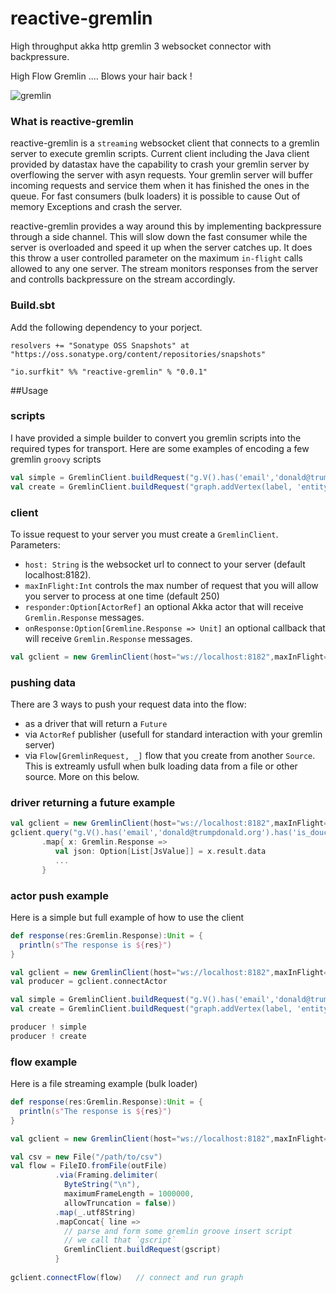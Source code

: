 # reactive-gremlin
High throughput akka http gremlin 3 websocket connector with backpressure.

High Flow Gremlin ....  Blows your hair back !

![gremlin](http://www.coreyauger.com/images/gremlin.png "Blow your hair back!")

### What is reactive-gremlin
reactive-gremlin is a `streaming` websocket client that connects to a gremlin server to execute gremlin scripts.  Current client including the Java client provided by datastax have the capability to crash your gremlin server by overflowing the server with asyn requests.  Your gremlin server will buffer incoming requests and service them when it has finished the ones in the queue.  For fast consumers (bulk loaders) it is possible to cause Out of memory Exceptions and crash the server.   

reactive-gremlin provides a way around this by implementing backpressure through a side channel.  This will slow down the fast consumer while the server is overloaded and speed it up when the server catches up.  It does this throw a user controlled parameter on the maximum `in-flight` calls allowed to any one server.  The stream monitors responses from the server and controlls backpressure on the stream accordingly.

### Build.sbt
Add the following dependency to your porject.

`resolvers += "Sonatype OSS Snapshots" at "https://oss.sonatype.org/content/repositories/snapshots"`

`"io.surfkit" %% "reactive-gremlin" % "0.0.1"`


##Usage

### scripts
I have provided a simple builder to convert you gremlin scripts into the required types for transport.  Here are some examples of encoding a few gremlin `groovy` scripts

```scala
val simple = GremlinClient.buildRequest("g.V().has('email','donald@trumpdonald.org').has('is_douchebag','true').valueMap();")
val create = GremlinClient.buildRequest("graph.addVertex(label, 'entity','uri','https://en.wikipedia.org/wiki/Donald_Trump');")
```
### client
To issue request to your server you must create a `GremlinClient`.  Parameters:
* `host: String` is the websocket url to connect to your server (default localhost:8182).
* `maxInFlight:Int` controls the max number of request that you will allow you server to process at one time (default 250)
* `responder:Option[ActorRef]` an optional Akka actor that will receive `Gremlin.Response` messages.
* `onResponse:Option[Gremline.Response => Unit]` an optional callback that will receive `Gremlin.Response` messages.
```scala
val gclient = new GremlinClient(host="ws://localhost:8182",maxInFlight=100)
```

### pushing data
There are 3 ways to push your request data into the flow:
* as a driver that will return a `Future`
* via `ActorRef` publisher (usefull for standard interaction with your gremlin server)
* via `Flow[GremlinRequest, _]` flow that you create from another `Source`.  This is extreamly usfull when bulk loading data from a file or other source.  More on this below.

### driver returning a future example
```scala
val gclient = new GremlinClient(host="ws://localhost:8182",maxInFlight=100)
gclient.query("g.V().has('email','donald@trumpdonald.org').has('is_douchebag','true').valueMap();")
       .map{ x: Gremlin.Response =>
          val json: Option[List[JsValue]] = x.result.data
          ...
       }
```

### actor push example
Here is a simple but full example of how to use the client
```scala
def response(res:Gremlin.Response):Unit = {
  println(s"The response is ${res}")
}

val gclient = new GremlinClient(host="ws://localhost:8182",maxInFlight=100, onResponse = Some(response))
val producer = gclient.connectActor

val simple = GremlinClient.buildRequest("g.V().has('email','donald@trumpdonald.org').has('is_douchebag','true').valueMap();")
val create = GremlinClient.buildRequest("graph.addVertex(label, 'entity','uri','https://en.wikipedia.org/wiki/Donald_Trump');")

producer ! simple
producer ! create

````

### flow example
Here is a file streaming example (bulk loader)
```scala
def response(res:Gremlin.Response):Unit = {
  println(s"The response is ${res}")
}

val gclient = new GremlinClient(host="ws://localhost:8182",maxInFlight=100, onResponse = Some(response))

val csv = new File("/path/to/csv")
val flow = FileIO.fromFile(outFile)
          .via(Framing.delimiter(
            ByteString("\n"),
            maximumFrameLength = 1000000,
            allowTruncation = false))
          .map(_.utf8String)
          .mapConcat{ line =>
            // parse and form some gremlin groove insert script
            // we call that `gscript`
            GremlinClient.buildRequest(gscript)
          }
          
gclient.connectFlow(flow)   // connect and run graph

````
